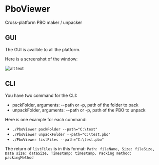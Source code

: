# PboViewer
Cross-platform PBO maker / unpacker

## GUI
The GUI is availble to all the platform.

Here is a screenshot of the window: 

![alt text](https://i.ibb.co/ZH0rBCK/Pbo-Viewer-GUI-dzf-ZWJWQld.png)

## CLI
You have two command for the CLI:
- packFolder, arguments: --path or -p, path of the folder to pack
- unpackFolder, arguments: --path or -p, path of the PBO to unpack

Here is one example for each command:
- `./PboViewer packFolder --path="C:\test"`
- `./PboViewer unpackFolder --path="C:\test.pbo"`
- `./PboViewer listFiles --path="C:\test.pbo"`

The return of `listFiles` is in this format: `Path: fileName, Size: fileSize, Data size: dataSize, Timestamp: timestamp, Packing method: packingMethod`